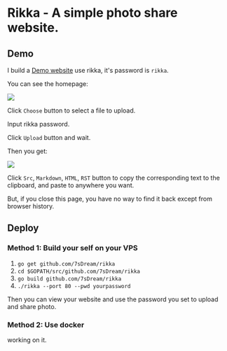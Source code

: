 # Rikka - A simple photo share website.

## Demo

I build a [Demo website](http://7sdream-rikka-demo.daoapp.io/) use rikka, it's password is `rikka`.

You can see the homepage:

![](http://7sdream-rikka-demo.daoapp.io/files/2016-09-02-544100677)

Click `Choose` button to select a file to upload.

Input rikka password.

Click `Upload` button and wait.

Then you get:

![](http://7sdream-rikka-demo.daoapp.io/files/2016-09-02-734641087)

Click `Src`, `Markdown`, `HTML`, `RST` button to copy the corresponding text to the clipboard, and paste to anywhere you want.

But, if you close this page, you have no way to find it back except from browser history.

## Deploy

### Method 1: Build your self on your VPS

1. `go get github.com/7sDream/rikka`
2. `cd $GOPATH/src/github.com/7sDream/rikka`
3. `go build github.com/7sDream/rikka`
4. `./rikka --port 80 --pwd yourpassword`

Then you can view your website and use the password you set to upload and share photo.

### Method 2: Use docker

working on it.
